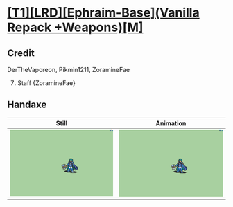# [\[T1\]\[LRD\]\[Ephraim-Base\]\(Vanilla Repack +Weapons\)\[M\]](../)

## Credit

DerTheVaporeon, Pikmin1211, ZoramineFae

7. Staff {ZoramineFae}
	
## Handaxe

| Still | Animation |
| :---: | :-------: |
| ![Handaxe still](./Handaxe_000.png) | ![Handaxe animation](./Handaxe.gif) |
